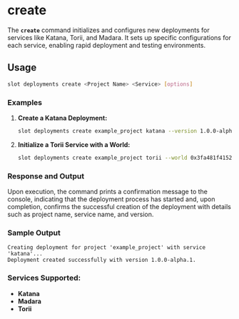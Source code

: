 # create

The **`create`** command initializes and configures new deployments for services like Katana, Torii, and Madara. It sets up specific configurations for each service, enabling rapid deployment and testing environments.

## **Usage**

```sh
slot deployments create <Project Name> <Service> [options]
```

### **Examples**

1. **Create a Katana Deployment:**

    ```sh
    slot deployments create example_project katana --version 1.0.0-alpha.1
    ```

2. **Initialize a Torii Service with a World:**

    ```sh
    slot deployments create example_project torii --world 0x3fa481f41522b90b3684ecfab7650c259a76387fab9c380b7a959e3d4ac69f
    ```

### Response and Output

Upon execution, the command prints a confirmation message to the console, indicating that the deployment process has started and, upon completion, confirms the successful creation of the deployment with details such as project name, service name, and version.

### Sample Output

```
Creating deployment for project 'example_project' with service 'katana'...
Deployment created successfully with version 1.0.0-alpha.1.
```

### **Services Supported:**

-   **Katana**
-   **Madara**
-   **Torii**
